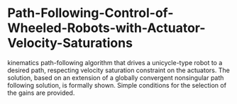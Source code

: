 # Path-Following-Control-of-Wheeled-Robots-with-Actuator-Velocity-Saturations
kinematics path-following algorithm that drives a unicycle-type robot to a desired path, respecting velocity saturation constraint on the actuators. The solution, based on an extension of a globally convergent nonsingular path following solution, is formally shown. Simple conditions for the selection of the gains are provided.
